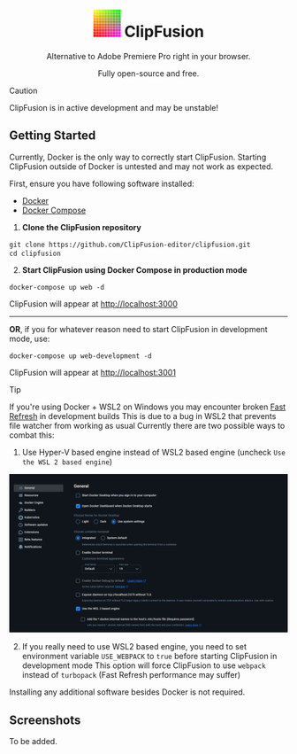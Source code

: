 <h1 align="center">
    <img src="assets/clipfusion-logo.svg" alt="ClipFusion logo" width="50" height="50"/> 
    ClipFusion
</h1>
<p align="center"><it>Alternative to Adobe Premiere Pro right in your browser.</it></p>
<p align="center"><it>Fully open-source and free.</it></p>

> [!CAUTION]
> ClipFusion is in active development and may be unstable!

## Getting Started

Currently, Docker is the only way to correctly start ClipFusion.
Starting ClipFusion outside of Docker is untested and may not work as expected.

First, ensure you have following software installed:
* [Docker](https://www.docker.com/get-started/)
* [Docker Compose](https://docs.docker.com/compose/install/)

1. **Clone the ClipFusion repository**
```
git clone https://github.com/ClipFusion-editor/clipfusion.git
cd clipfusion
```
2. **Start ClipFusion using Docker Compose in production mode**
```
docker-compose up web -d
```
ClipFusion will appear at [http://localhost:3000](http://localhost:3000)

---

**OR**, if you for whatever reason need to start ClipFusion in development mode, use:
```
docker-compose up web-development -d
```

ClipFusion will appear at [http://localhost:3001](http://localhost:3001)

> [!TIP]
> If you're using Docker + WSL2 on Windows you may encounter broken [Fast Refresh](https://nextjs.org/docs/architecture/fast-refresh) in development builds
> This is due to a bug in WSL2 that prevents file watcher from working as usual
> Currently there are two possible ways to combat this:
> 1. Use Hyper-V based engine instead of WSL2 based engine (uncheck `Use the WSL 2 based engine`)
>
> ![Docker Settings](assets/docker-wsl2.png)
> 
> 2. If you really need to use WSL2 based engine, you need to set environment variable `USE_WEBPACK` to `true` before starting ClipFusion in development mode
> This option will force ClipFusion to use `webpack` instead of `turbopack` (Fast Refresh performance may suffer)

Installing any additional software besides Docker is not required.

## Screenshots

To be added.